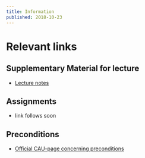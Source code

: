 ```yaml
---
title: Information
published: 2018-10-23
---
```


# Relevant links

## Supplementary Material for lecture

* [Lecture notes](http://www-ps.informatik.uni-kiel.de/~sad/advancedProgramming/AdvancedProgrammingLectureNotes.pdf)

## Assignments

* link follows soon

## Preconditions
* [Official CAU-page concerning preconditions](https://www.inf.uni-kiel.de/en/studies/programs/computer-science-master-program-in-english/information-concerning-preconditions)
